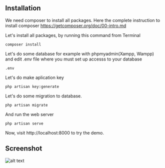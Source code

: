 ## Installation

We need composer to install all packages. Here the complete instruction to install composer https://getcomposer.org/doc/00-intro.md

Let's install all packages, by running this command from Terminal
```
composer install
```
Let's do some database for example with phpmyadmin(Xampp, Wampp) and edit .env file where you must set up accesss to your database
```
.env
```
Let's do make aplication key
```
php artisan key:generate
```
Let's do some migration to database.
```
php artisan migrate
```
And run the web server
```
php artisan serve
```
Now, visit http://localhost:8000 to try the demo.


## Screenshot
![alt text](https://i.imgur.com/fSBNEjj.png)
